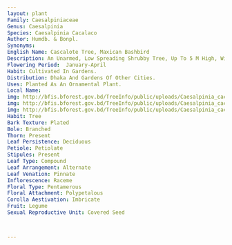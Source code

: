 ```yaml
---
layout: plant
Family: Caesalpiniaceae
Genus: Caesalpinia
Species: Caesalpinia Cacalaco
Author: Humdb. & Bonpl.
Synonyms: 
English Name: Cascalote Tree, Maxican Bashbird
Description: An Unarmed, Low Spreading Shrubby Tree, Up To 5 M High, With Rough Brownish-grey Bark, Marked With Deep Horizontal Crack, Young Shoots And Inflorescence Grey Pubescent. Leaves Compound, Bipinnate, Rachis 3.5-12.0 Cm Long, Pinnae 3-6 Pairs, 2.0-5.5 Cm Long, Leaflets 3-5 Pairs, 1.0-2.2 Ã— 0.6-1.5 Cm, Obovate, Often Retuse, Puberulent, Pale Beneath. Inflorescence Of Terminal Panicles, 20-32 Cm Long. Flowers C 1.5 Cm Across, Bracts 7-10 Ã— 1-2 Mm, Linear-oblong, Cuspidate, Pedicels 1.0-1.5 Cm Long, Jointed About 0.5 Cm Apart From The Base Of The Calyx. Calyx Sub-campanulate, Sepals 5, Lower Sepals Hooded, Clasping The Others, Greenish, Golden-brown, Pubescent. Petals 5, Yellow Or Orange, Red Stripped. Stamens 10, Free, Filaments Flattened Near The Base, Reddish Or Grey, Bearded At The Lower Half, Anthers Ovate, Purple Or Brown. Fruit A Pod, C 15 Cm Long, Cylindrical, Torulose, Many-seeded. Seeds Separated By Equal Number Of Constriction On The Wall Of The Pods.
Flowering Period:  January-April
Habit: Cultivated In Gardens.
Distribution: Dhaka And Gardens Of Other Cities.
Uses: Planted As An Ornamental Plant.
Local Name: 
img: http://bfis.bforest.gov.bd/TreeInfo/public/uploads/Caesalpinia_cacalaco.jpg
img: http://bfis.bforest.gov.bd/TreeInfo/public/uploads/Caesalpinia_cacalaco1.jpg
img: http://bfis.bforest.gov.bd/TreeInfo/public/uploads/Caesalpinia_cacalaco2.jpg
Habit: Tree
Bark Texture: Plated
Bole: Branched
Thorn: Present
Leaf Persistence: Deciduous
Petiole: Petiolate
Stipules: Present
Leaf Type: Compound
Leaf Arrangement: Alternate
Leaf Venation: Pinnate
Inflorescence: Raceme
Floral Type: Pentamerous
Floral Attachment: Polypetalous
Corolla Aestivation: Imbricate
Fruit: Legume
Sexual Reproductive Unit: Covered Seed



---
```


